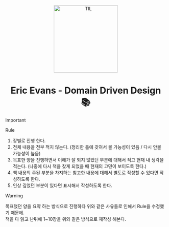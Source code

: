 
<div align="center">
    <img src="https://github.com/christopher3810/DomainDrivenDesign/assets/61622657/ad770776-2429-4e37-a250-2b6264be89eb" alt="TIL" width="200" height="210">
    <h1>Eric Evans - Domain Driven Design 📚</h1>
</div>

>[!Important]
>Rule
>1. 장별로 진행 한다.
>2. 전체 내용을 전부 적지 않는다. (정리한 틀에 갖혀서 볼 가능성이 있음 / 다시 안볼 가능성이 높음)
>3. 목표한 양을 진행하면서 이해가 잘 되지 않았던 부분에 대해서 적고 현재 내 생각을 적는다. (나중에 다시 책을 찾게 되었을 때 현재의 고민이 보이도록 한다.)
>4. 책 내용의 주된 부분을 차지하는 참고한 내용에 대해서 별도로 작성할 수 있다면 작성하도록 한다.
>5. 인상 깊었던 부분이 있다면 표시해서 작성하도록 한다.

>[!Warning]
> 목표했던 양을 요약 하는 방식으로 진행하다 위와 같은 사유들로 인해서 Rule을 수정했기 때문에. \
> 책을 다 읽고 난뒤에 1~10장을 위와 같은 방식으로 재작성 해본다.



